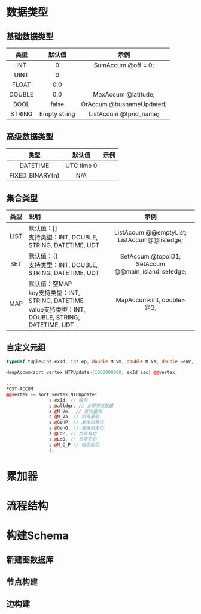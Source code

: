 # 数据类型

## 基础数据类型

|  类型  |    默认值    |             示例              |
| :----: | :----------: | :---------------------------: |
|  INT   |      0       |    SumAccum<int> @off = 0;    |
|  UINT  |      0       |                               |
| FLOAT  |     0.0      |                               |
| DOUBLE |     0.0      |  MaxAccum<DOUBLE> @latitude;  |
|  BOOL  |    false     |   OrAccum @busnameUpdated;    |
| STRING | Empty string | ListAccum<string> @tpnd_name; |



## 高级数据类型

|        类型         |   默认值   | 示例 |
| :-----------------: | :--------: | :--: |
|      DATETIME       | UTC time 0 |      |
| FIXED_BINARY(**n**) |    N/A     |      |



## 集合类型

| 类型 | 说明                                                         |                             示例                             |
| :--: | :----------------------------------------------------------- | :----------------------------------------------------------: |
| LIST | 默认值：[]<br />支持类型：INT, DOUBLE, STRING, DATETIME, UDT | ListAccum<double> @@emptyList;<br />ListAccum<edge>@@listedge; |
| SET  | 默认值：（)<br />支持类型：INT, DOUBLE, STRING, DATETIME, UDT | SetAccum<int> @topoID1;<br />SetAccum<edge> @@main_island_setedge; |
| MAP  | 默认值：空MAP<br />key支持类型：INT, STRING, DATETIME<br />value支持类型：INT, DOUBLE, STRING, DATETIME, UDT |                  MapAccum<int, double> @G;                   |



## 自定义元组



```c++
typedef tuple<int exId, int ep, double M_Vm, double M_Va, double GenP, double GenQ, double LdP, double LdQ, double M_C_P> sort_vertex_NTPUpdate;

HeapAccum<sort_vertex_NTPUpdate>(1000000000, exId asc) @@vertex; 

...
POST-ACCUM
@@vertex += sort_vertex_NTPUpdate(
                s.exId, // 编号
                s.@alldgr, // 关联节点数量
                s.@M_Vm,  // 有功量测
                s.@M_Va, // 相角量测
                s.@GenP, // 发电机有功
                s.@GenQ, // 发电机无功
                s.@LdP, // 负荷有功
                s.@LdQ, // 负荷无功
                s.@M_C_P // 电容无功
                );
```



# 累加器



# 流程结构





# 构建Schema

## 新建图数据库



## 节点构建





## 边构建















